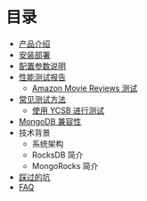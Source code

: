 # 目录

- [产品介绍](README.md)
- [安装部署](installation.md)
- [配置参数说明](config_summary.md)
- [性能测试报告](benchmarks.md)
  * [Amazon Movie Reviews 测试](amazon_movie_reviews_benchmark.md)
- [常见测试方法](benchmark_tools.md)
  * [使用 YCSB 进行测试](benchmark_tool_ycsb.md)
- [MongoDB 兼容性](compatibility.md)
- 技术背景
  * 系统架构
  * RocksDB 简介
  * MongoRocks 简介
- [踩过的坑](story.md)
- [FAQ](FAQ.md)
